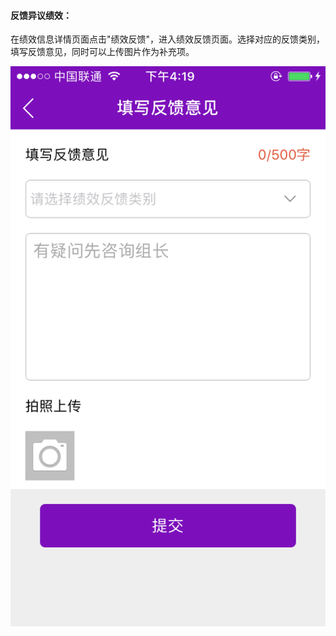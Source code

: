 #### 反馈异议绩效：

在绩效信息详情页面点击"绩效反馈"，进入绩效反馈页面。选择对应的反馈类别，填写反馈意见，同时可以上传图片作为补充项。

![](/assets/IMG_0131.PNG)

